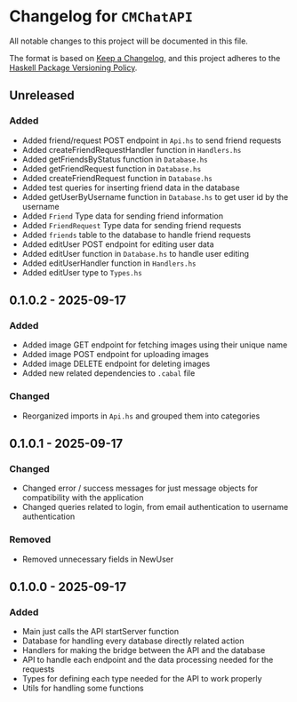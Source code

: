 # Changelog for `CMChatAPI`

All notable changes to this project will be documented in this file.

The format is based on [Keep a Changelog](https://keepachangelog.com/en/1.0.0/),
and this project adheres to the
[Haskell Package Versioning Policy](https://pvp.haskell.org/).

## Unreleased

### Added

- Added friend/request POST endpoint in `Api.hs` to send friend requests
- Added createFriendRequestHandler function in `Handlers.hs`
- Added getFriendsByStatus function in `Database.hs`
- Added getFriendRequest function in `Database.hs`
- Added createFriendRequest function in `Database.hs`
- Added test queries for inserting friend data in the database
- Added getUserByUsername function in `Database.hs` to get user id by the username
- Added `Friend` Type data for sending friend information
- Added `FriendRequest` Type data for sending friend requests
- Added `friends` table to the database to handle friend requests
- Added editUser POST endpoint for editing user data
- Added editUser function in `Database.hs` to handle user editing
- Added editUserHandler function in `Handlers.hs`
- Added editUser type to `Types.hs`

## 0.1.0.2 - 2025-09-17

### Added

- Added image GET endpoint for fetching images using their unique name
- Added image POST endpoint for uploading images
- Added image DELETE endpoint for deleting images
- Added new related dependencies to `.cabal` file

### Changed

- Reorganized imports in `Api.hs` and grouped them into categories

## 0.1.0.1 - 2025-09-17

### Changed

- Changed error / success messages for just message objects for compatibility with the application
- Changed queries related to login, from email authentication to username authentication

### Removed

- Removed unnecessary fields in NewUser

## 0.1.0.0 - 2025-09-17

### Added

- Main just calls the API startServer function
- Database for handling every database directly related action
- Handlers for making the bridge between the API and the database
- API to handle each endpoint and the data processing needed for the requests
- Types for defining each type needed for the API to work properly
- Utils for handling some functions
